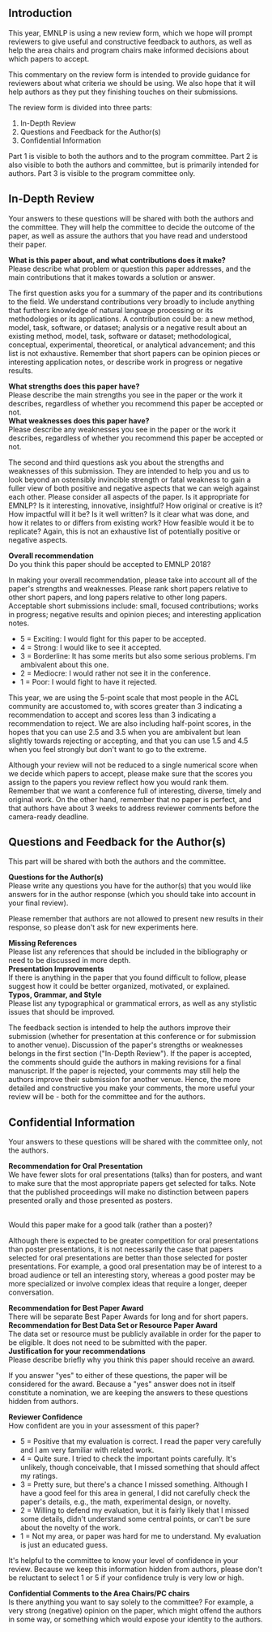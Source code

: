 <!-- COMMENTED OUT, SO THE PAGE IS NOT CREATED --

---
title: EMNLP 2018 Review Form Commentary
layout: single
excerpt: "EMNLP 2018 Review Form Commentary."
permalink: /reviewform/
sidebar: false
toc: true
toc_label: "On This Page"
toc_icon: "gear"
---

-->

## Introduction
This year, EMNLP is using a new review form, which we hope will prompt reviewers to give useful and constructive feedback to authors, as well as help the area chairs and program chairs make informed decisions about which papers to accept.

This commentary on the review form is intended to provide guidance for reviewers about what criteria we should be using. We also hope that it will help authors as they put they finishing touches on their submissions.

The review form is divided into three parts:

1. In-Depth Review
2. Questions and Feedback for the Author(s)
3. Confidential Information

Part 1 is visible to both the authors and to the program committee. Part 2 is also visible to both the authors and committee, but is primarily intended for authors. Part 3 is visible to the program committee only.

## In-Depth Review
Your answers to these questions will be shared with both the authors and the committee. They will help the committee to decide the outcome of the paper, as well as assure the authors that you have read and understood their paper.

<div class="notice">
<strong>What is this paper about, and what contributions does it make?</strong><br/>
Please describe what problem or question this paper addresses, and the main contributions that it makes towards a solution or answer.
</div>

The first question asks you for a summary of the paper and its contributions to the field. We understand contributions very broadly to include anything that furthers knowledge of natural language processing or its methodologies or its applications. A contribution could be: a new method, model, task, software, or dataset; analysis or a negative result about an existing method, model, task, software or dataset; methodological, conceptual, experimental, theoretical, or analytical advancement; and this list is not exhaustive. Remember that short papers can be opinion pieces or interesting application notes, or describe work in progress or negative results.

<div class="notice">
<strong>What strengths does this paper have?</strong><br/>
Please describe the main strengths you see in the paper or the work it describes, regardless of whether you recommend this paper be accepted or not.
</div>

<div class="notice">
<strong>What weaknesses does this paper have?</strong><br/>
Please describe any weaknesses you see in the paper or the work it describes, regardless of whether you recommend this paper be accepted or not.
</div>

The second and third questions ask you about the strengths and weaknesses of this submission. They are intended to help you and us to look beyond an ostensibly invincible strength or fatal weakness to gain a fuller view of both positive and negative aspects that we can weigh against each other. Please consider all aspects of the paper. Is it appropriate for EMNLP? Is it interesting, innovative, insightful? How original or creative is it? How impactful will it be? Is it well written? Is it clear what was done, and how it relates to or differs from existing work? How feasible would it be to replicate? Again, this is not an exhaustive list of potentially positive or negative aspects.

<div class="notice">
<strong>Overall recommendation</strong><br/>
Do you think this paper should be accepted to EMNLP 2018?<br/>

In making your overall recommendation, please take into account all of the paper's strengths and weaknesses. Please rank short papers relative to other short papers, and long papers relative to other long papers. Acceptable short submissions include: small, focused contributions; works in progress; negative results and opinion pieces; and interesting application notes.

<ul>
<li>5 = Exciting: I would fight for this paper to be accepted.</li>
<li>4 = Strong: I would like to see it accepted.</li>
<li>3 = Borderline: It has some merits but also some serious problems. I'm ambivalent about this one.</li>
<li>2 = Mediocre: I would rather not see it in the conference.</li>
<li>1 = Poor: I would fight to have it rejected.</li>
</ul>
</div>

This year, we are using the 5-point scale that most people in the ACL community are accustomed to, with scores greater than 3 indicating a recommendation to accept and scores less than 3 indicating a recommendation to reject. We are also including half-point scores, in the hopes that you can use 2.5 and 3.5 when you are ambivalent but lean slightly towards rejecting or accepting, and that you can use 1.5 and 4.5 when you feel strongly but don't want to go to the extreme.

Although your review will not be reduced to a single numerical score when we decide which papers to accept, please make sure that the scores you assign to the papers you review reflect how you would rank them. Remember that we want a conference full of interesting, diverse, timely and original work. On the other hand, remember that no paper is perfect, and that authors have about 3 weeks to address reviewer comments before the camera-ready deadline.

## Questions and Feedback for the Author(s)
This part will be shared with both the authors and the committee.

<div class="notice">
<strong>Questions for the Author(s)</strong><br/>
Please write any questions you have for the author(s) that you would like answers for in the author response (which you should take into account in your final review).
</div>

Please remember that authors are not allowed to present new results in their response, so please don't ask for new experiments here.


<div class="notice">
<strong>Missing References</strong><br/>
Please list any references that should be included in the bibliography or need to be discussed in more depth.
</div>

<div class="notice">
<strong>Presentation Improvements</strong><br/>
If there is anything in the paper that you found difficult to follow, please suggest how it could be better organized, motivated, or explained.
</div>

<div class="notice">
<strong>Typos, Grammar, and Style</strong><br/>
Please list any typographical or grammatical errors, as well as any stylistic issues that should be improved.
</div>

The feedback section is intended to help the authors improve their submission (whether for presentation at this conference or for submission to another venue).  Discussion of the paper's strengths or weaknesses belongs in the first section ("In-Depth Review"). If the paper is accepted, the comments should guide the authors in making revisions for a final manuscript. If the paper is rejected, your comments may still help the authors improve their submission for another venue. Hence, the more detailed and constructive you make your comments, the more useful your review will be - both for the committee and for the authors.

## Confidential Information

Your answers to these questions will be shared with the committee only, not the authors.

<div class="notice">
<strong>Recommendation for Oral Presentation</strong><br/>
We have fewer slots for oral presentations (talks) than for posters, and want to make sure that the most appropriate papers get selected for talks. Note that the published proceedings will make no distinction between papers presented orally and those presented as posters.<br/><br/>

Would this paper make for a good talk (rather than a poster)?
</div>

Although there is expected to be greater competition for oral presentations than poster presentations, it is not necessarily the case that papers selected for oral presentations are better than those selected for poster presentations. For example, a good oral presentation may be of interest to a broad audience or tell an interesting story, whereas a good poster may be more specialized or involve complex ideas that require a longer, deeper conversation.

<div class="notice">
<strong>Recommendation for Best Paper Award</strong><br/>
There will be separate Best Paper Awards for long and for short papers. 
</div>

<div class="notice">
<strong>Recommendation for Best Data Set or Resource Paper Award</strong><br/>
The data set or resource must be publicly available in order for the paper to be eligible. It does not need to be submitted with the paper.
</div>

<div class="notice">
<strong>Justification for your recommendations</strong><br/>
Please describe briefly why you think this paper should receive an award.
</div>

If you answer "yes" to either of these questions, the paper will be considered for the award. Because a "yes" answer does not in itself constitute a nomination, we are keeping the answers to these questions hidden from authors.

<div class="notice">
<strong>Reviewer Confidence</strong><br/>
How confident are you in your assessment of this paper?

<ul>
<li>5 = Positive that my evaluation is correct. I read the paper very carefully and I am very familiar with related work.</li>
<li>4 = Quite sure. I tried to check the important points carefully. It's unlikely, though conceivable, that I missed something that should affect my ratings.</li>
<li>3 = Pretty sure, but there's a chance I missed something. Although I have a good feel for this area in general, I did not carefully check the paper's details, e.g., the math, experimental design, or novelty.</li>
<li>2 = Willing to defend my evaluation, but it is fairly likely that I missed some details, didn't understand some central points, or can't be sure about the novelty of the work.</li>
<li>1 = Not my area, or paper was hard for me to understand. My evaluation is just an educated guess.</li>
</ul>
</div>

It's helpful to the committee to know your level of confidence in your review. Because we keep this information hidden from authors, please don't be reluctant to select 1 or 5 if your confidence truly is very low or high.

<div class="notice">
<strong>Confidential Comments to the Area Chairs/PC chairs</strong><br/>
Is there anything you want to say solely to the committee? For example, a very strong (negative) opinion on the paper, which might offend the authors in some way, or something which would expose your identity to the authors.
</div>
